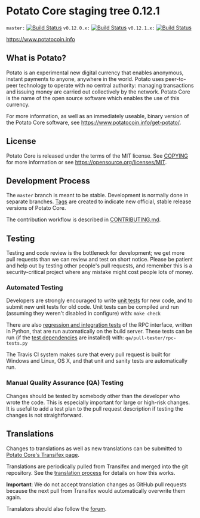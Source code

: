 Potato Core staging tree 0.12.1
===============================

`master:` [![Build Status](https://travis-ci.org/potatocoin/potato.svg?branch=master)](https://travis-ci.org/potatocoin/potato) `v0.12.0.x:` [![Build Status](https://travis-ci.org/potatocoin/potato.svg?branch=v0.12.0.x)](https://travis-ci.org/potatocoin/potato/branches) `v0.12.1.x:` [![Build Status](https://travis-ci.org/potatocoin/potato.svg?branch=v0.12.1.x)](https://travis-ci.org/potatocoin/potato/branches)

https://www.potatocoin.info


What is Potato?
----------------

Potato is an experimental new digital currency that enables anonymous, instant
payments to anyone, anywhere in the world. Potato uses peer-to-peer technology
to operate with no central authority: managing transactions and issuing money
are carried out collectively by the network. Potato Core is the name of the open
source software which enables the use of this currency.

For more information, as well as an immediately useable, binary version of
the Potato Core software, see https://www.potatocoin.info/get-potato/.


License
-------

Potato Core is released under the terms of the MIT license. See [COPYING](COPYING) for more
information or see https://opensource.org/licenses/MIT.

Development Process
-------------------

The `master` branch is meant to be stable. Development is normally done in separate branches.
[Tags](https://github.com/potatocoin/potato/tags) are created to indicate new official,
stable release versions of Potato Core.

The contribution workflow is described in [CONTRIBUTING.md](CONTRIBUTING.md).

Testing
-------

Testing and code review is the bottleneck for development; we get more pull
requests than we can review and test on short notice. Please be patient and help out by testing
other people's pull requests, and remember this is a security-critical project where any mistake might cost people
lots of money.

### Automated Testing

Developers are strongly encouraged to write [unit tests](/doc/unit-tests.md) for new code, and to
submit new unit tests for old code. Unit tests can be compiled and run
(assuming they weren't disabled in configure) with: `make check`

There are also [regression and integration tests](/qa) of the RPC interface, written
in Python, that are run automatically on the build server.
These tests can be run (if the [test dependencies](/qa) are installed) with: `qa/pull-tester/rpc-tests.py`

The Travis CI system makes sure that every pull request is built for Windows
and Linux, OS X, and that unit and sanity tests are automatically run.

### Manual Quality Assurance (QA) Testing

Changes should be tested by somebody other than the developer who wrote the
code. This is especially important for large or high-risk changes. It is useful
to add a test plan to the pull request description if testing the changes is
not straightforward.

Translations
------------

Changes to translations as well as new translations can be submitted to
[Potato Core's Transifex page](https://www.transifex.com/projects/p/potato/).

Translations are periodically pulled from Transifex and merged into the git repository. See the
[translation process](doc/translation_process.md) for details on how this works.

**Important**: We do not accept translation changes as GitHub pull requests because the next
pull from Transifex would automatically overwrite them again.

Translators should also follow the [forum](https://www.potatocoin.info/forum/topic/potato-worldwide-collaboration.88/).
